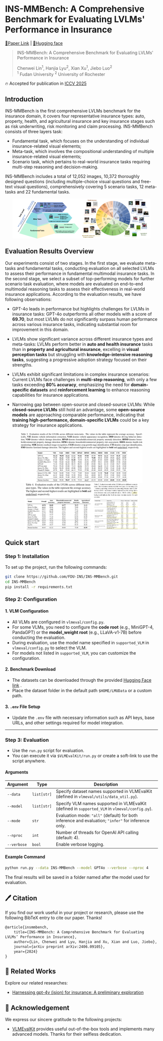 # INS-MMBench: A Comprehensive Benchmark for Evaluating LVLMs' Performance in Insurance
[📄Paper Link](https://arxiv.org/pdf/2406.09105) | [🤗Hugging face](https://huggingface.co/datasets/FDU-INS/INS-MMBench)

> INS-MMBench: A Comprehensive Benchmark for Evaluating LVLMs' Performance in Insurance
> 
> Chenwei Lin<sup>1</sup>, Hanjia Lyu<sup>2</sup>, Xian Xu<sup>1</sup>, Jiebo Luo<sup>2</sup>  
<sup>1</sup> Fudan University  <sup>2</sup> University of Rochester

🔥 Accepted for publication in [ICCV 2025](https://iccv.thecvf.com/)

## Introduction
INS-MMBench is the first comprehensive LVLMs benchmark for the insurance domain, it covers four representative insurance types: auto, property, health, and agricultural insurance and key insurance stages such as risk underwriting, risk monitoring and claim processing. INS-MMBench consists of three layers task: 
 - Fundamental task, which focuses on the understanding of individual insurance-related visual elements;
 - Meta-task, which involves the compositional understanding of multiple insurance-related visual elements;
 - Scenario task, which pertains to real-world insurance tasks requiring multi-step reasoning and decision-making.

INS-MMBench includes a total of 12,052 images, 10,372 thoroughly designed questions (including multiple-choice visual questions and free-text visual questions), comprehensively covering 5 scenario tasks, 12 meta-tasks and 22 fundamental tasks.
<div style="display: flex; justify-content: center;">
    <img src="assets/Pyramid.png" width="45%">
    <img src="assets/task_overview.png" width="45%">
</div>

## Evaluation Results Overview
Our experiments consist of two stages. In the first stage, we evaluate meta-tasks and fundamental tasks, conducting evaluation on all selected LVLMs to assess their performance in fundamental multimodal insurance tasks. In the second stage, we select a subset of top-performing models for further scenario task evaluation, where models are evaluated on end-to-end multimodal reasoning tasks to assess their effectiveness in real-world insurance applications. According to the evaluation results, we have following observations:

- GPT-4o leads in performance but highlights challenges for LVLMs in insurance tasks: GPT-4o outperforms all other models with a score of **69.70**, but most LVLMs do not significantly surpass human performance across various insurance tasks, indicating substantial room for improvement in this domain.  

- LVLMs show significant variance across different insurance types and meta-tasks: LVLMs perform better in **auto and health insurance** tasks than in **property and agricultural insurance**, excelling in **visual perception tasks** but struggling with **knowledge-intensive reasoning tasks**, suggesting a progressive adoption strategy focused on their strengths.  

- LVLMs exhibit significant limitations in complex insurance scenarios: Current LVLMs face challenges in **multi-step reasoning**, with only a few tasks exceeding **80% accuracy**, emphasizing the need for **domain-specific datasets** and **reinforcement learning** to enhance reasoning capabilities for insurance applications.  

- Narrowing gap between open-source and closed-source LVLMs: While **closed-source LVLMs** still hold an advantage, some **open-source models** are approaching comparable performance, indicating that **training high-performance, domain-specific LVLMs** could be a key strategy for insurance applications.  

<div style="display: flex; justify-content: center;">
    <img src="assets/result_across_meta_task.png" width="80%">
</div>

<div style="display: flex; justify-content: center;">
    <img src="assets/result_across_insurance_type.png" width="45%">
    <img src="assets/scenario_task_result.png" width="30%">
</div>

## Quick start
### Step 1: Installation
To set up the project, run the following commands:

```bash
git clone https://github.com/FDU-INS/INS-MMBench.git
cd INS-MMBench
pip install -r requirements.txt
```

### Step 2: Configuration

#### 1. VLM Configuration
- All VLMs are configured in `vlmeval/config.py`.
- For some VLMs, you need to configure the **code root** (e.g., MiniGPT-4, PandaGPT) or the **model_weight root** (e.g., LLaVA-v1-7B) before conducting the evaluation.
- During evaluation, use the model name specified in `supported_VLM` in `vlmeval/config.py` to select the VLM.
- For models not listed in `supported_VLM`, you can customize the configuration.

#### 2. Benchmark Download
- The datasets can be downloaded through the provided [Hugging Face link](https://huggingface.co/datasets/FDU-INS/INS-MMBench) .
- Place the dataset folder in the default path `$HOME/LMUData` or a custom path.

#### 3. `.env` File Setup
- Update the `.env` file with necessary information such as API keys, base URLs, and other settings required for model integration.

---

### Step 3: Evaluation

- Use the `run.py` script for evaluation. 
- You can execute it via `$VLMEvalKit/run.py` or create a soft-link to use the script anywhere.

#### Arguments
| Argument     | Type        | Description                                                                                      |
|--------------|-------------|--------------------------------------------------------------------------------------------------|
| `--data`     | `list[str]` | Specify dataset names supported in VLMEvalKit (defined in `vlmeval/utils/data_util.py`).          |
| `--model`    | `list[str]` | Specify VLM names supported in VLMEvalKit (defined in `supported_VLM` in `vlmeval/config.py`).    |
| `--mode`     | `str`       | Evaluation mode: `"all"` (default) for both inference and evaluation; `"infer"` for inference only. |
| `--nproc`    | `int`       | Number of threads for OpenAI API calling (default: 4).                                           |
| `--verbose`  | `bool`      | Enable verbose logging.                                                                          |

#### Example Command
```bash
python run.py --data INS-MMBench --model GPT4o --verbose --nproc 4
```
The final results will be saved in a folder named after the model used for evaluation.

## 🖊️ Citation 
If you find our work useful in your project or research, please use the following BibTeX entry to cite our paper. Thanks!
```
@article{insmmbench,
    title={INS-MMBench: A Comprehensive Benchmark for Evaluating LVLMs’ Performance in Insurance}, 
    author={Lin, Chenwei and Lyu, Hanjia and Xu, Xian and Luo, Jiebo},
    journal={arXiv preprint arXiv:2406.09105},
    year={2024}
}
```

## 📜 Related Works
Explore our related researches:
- [Harnessing gpt-4v (ision) for insurance: A preliminary exploration](https://arxiv.org/pdf/2404.09690)

## 💐 Acknowledgement
We express our sincere gratitude to the following projects:
- [VLMEvalKit](https://github.com/open-compass/VLMEvalKit) provides useful out-of-the-box tools and implements many advanced models. Thanks for their selfless dedication.
